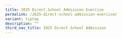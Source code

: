```yaml
---
title: 2025 Direct School Admission Exercise
permalink: /2025-direct-school-admission-exercise/
variant: tiptap
description: ""
third_nav_title: 2025 Direct School Admission
---
```

